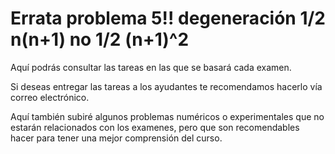 
# Errata problema 5!! degeneración 1/2 n(n+1) no 1/2 (n+1)^2
Aquí podrás consultar las tareas en las que se basará cada examen. 

Si deseas entregar las tareas a los ayudantes te recomendamos hacerlo vía correo electrónico. 

Aquí también subiré algunos problemas numéricos o experimentales que no estarán relacionados con los examenes, pero que son recomendables hacer para tener una mejor comprensión del curso. 

